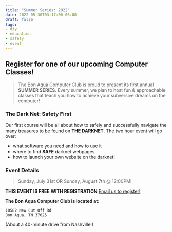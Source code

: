```yaml
---
title: "Summer Series: 2022"
date: 2022-05-30T03:17:00-06:00
draft: false
tags: 
- diy
- education
- safety
- event
---
```


## Register for one of our upcoming Computer Classes!
> The Bon Aqua Computer Club is proud to present its first annual **SUMMER
> SERIES**. Every summer, we plan to host fun & approachable classes that teach
> you how to achieve your subversive dreams on the computer!

### The Dark Net: Safety First
Our first course will be all about how to safely and successfully navigate the
many treasures to be found on **THE DARKNET**. The two hour event will go over:

- what software you need and how to use it
- where to find **SAFE** darknet webpages
- how to launch your own website on the darknet!

### Event Details
> Sunday, July 31st OR Sunday, August 7th @ 12:00PM!

**THIS EVENT IS FREE WITH REGISTRATION**
[Email us to register!](mailto:andrew@grathwohl.me)

**The Bon Aqua Computer Club is located at:**

```
10582 New Cut Off Rd
Bon Aqua, TN 37025
```

(About a 40-minute drive from Nashville!)
